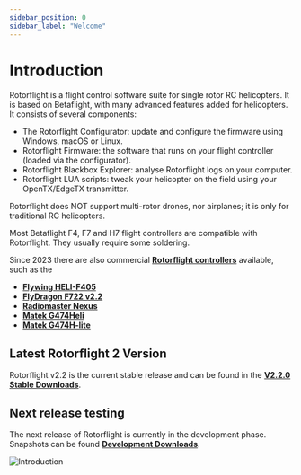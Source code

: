 ```yaml
---
sidebar_position: 0
sidebar_label: "Welcome"
---
```


# Introduction

Rotorflight is a flight control software suite for single rotor RC helicopters. It is based on Betaflight, with many advanced features added for helicopters. It consists of several components:

* The Rotorflight Configurator: update and configure the firmware using Windows, macOS or Linux.
* Rotorflight Firmware: the software that runs on your flight controller (loaded via the configurator).
* Rotorflight Blackbox Explorer: analyse Rotorflight logs on your computer.
* Rotorflight LUA scripts: tweak your helicopter on the field using your OpenTX/EdgeTX transmitter.

Rotorflight does NOT support multi-rotor drones, nor airplanes; it is only for traditional RC helicopters.

Most Betaflight F4, F7 and H7 flight controllers are compatible with Rotorflight. They usually require some soldering.

Since 2023 there are also commercial [**Rotorflight controllers**](./controllers/index.md) available, such as the

* [**Flywing HELI-F405**](./controllers/flywingf405heli.md)
* [**FlyDragon F722 v2.2**](./controllers/flydragon2.2.md)
* [**Radiomaster Nexus**](./controllers/rm-nexus.md)
* [**Matek G474Heli**](./controllers//matek_heli.md)
* [**Matek G474H-lite**](./controllers/matek_hlite.md)

## Latest Rotorflight 2 Version

Rotorflight v2.2 is the current stable release and can be found in the [**V2.2.0 Stable Downloads**](/docs/download/configurator).

## Next release testing

The next release of Rotorflight is currently in the development phase.  Snapshots can be found [**Development Downloads**](/docs/next/download/configurator).

![Introduction](./img/intro-1.jpg)
